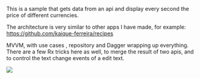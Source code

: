 This is a sample that gets data from an api and display every second the price of different currencies.

The architecture is very similar to other apps I have made, for example: https://github.com/kaique-ferreira/recipes

MVVM, with use cases , repository and Dagger wrapping up everything. There are a few Rx tricks here as well, to merge 
the result of two apis, and to control the text change events of a edit text.

![](currencies_demo.gif)
